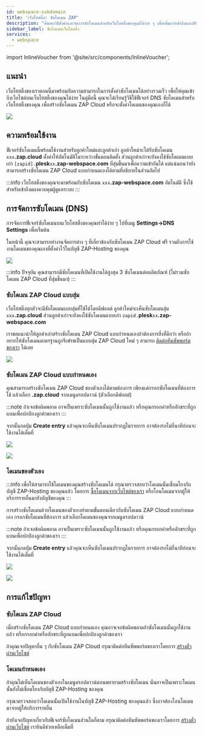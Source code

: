 ```yaml
---
id: webspace-subdomain
title: 'เว็บโฮสติ้ง: ซับโดเมน ZAP'
description: "ค้นพบวิธีตั้งค่าและจัดการซับโดเมนสำหรับเว็บโฮสติ้งของคุณได้ง่าย ๆ เพื่อเพิ่มการเข้าถึงและปรับแต่งเว็บไซต์ → เรียนรู้เพิ่มเติมตอนนี้"
sidebar_label: ซับโดเมนเว็บโฮสติ้ง
services:
  - webspace
---
```


import InlineVoucher from '@site/src/components/InlineVoucher';

## แนะนำ

เว็บโฮสติ้งของเราตอนนี้มาพร้อมกับความสามารถในการตั้งค่าซับโดเมนได้อย่างรวดเร็ว เพื่อให้คุณเข้าถึงเว็บไซต์บนเว็บโฮสติ้งของคุณได้ง่าย ในคู่มือนี้ คุณจะได้เรียนรู้วิธีใช้ฟีเจอร์ DNS ซับโดเมนสำหรับเว็บโฮสติ้งของคุณ เพื่อสร้างซับโดเมน ZAP Cloud หรือจะตั้งค่าโดเมนของคุณเองก็ได้

![](https://screensaver01.zap-hosting.com/index.php/s/RJTfQf9ARDkC3r4/preview)

<InlineVoucher />

## ความพร้อมใช้งาน

ฟีเจอร์ซับโดเมนนี้พร้อมใช้งานสำหรับลูกค้าใหม่และลูกค้าเก่า ลูกค้าใหม่จะได้รับซับโดเมน `xxx`**.zap.cloud** ตั้งค่าให้อัตโนมัติในระหว่างขั้นตอนติดตั้ง ส่วนลูกค้าเก่าจะยังคงใช้ซับโดเมนแบบเก่า `[zapid].`**plesk**`xx`**.zap-webspace.com** ที่สุ่มขึ้นมาเพื่อความเข้ากันได้ แต่แน่นอนว่ายังสามารถสร้างซับโดเมน ZAP Cloud แบบกำหนดเองได้ตามที่อธิบายในส่วนถัดไป

:::info
เว็บโฮสติ้งของคุณจะมาพร้อมกับซับโดเมน `xxx`**.zap-webspace.com** อัตโนมัติ ซึ่งใช้สำหรับเข้าถึงแผงควบคุมผู้ดูแลระบบ
:::

## การจัดการซับโดเมน (DNS)

การจัดการฟีเจอร์ซับโดเมนบนเว็บโฮสติ้งของคุณทำได้ง่าย ๆ ไปที่เมนู **Settings->DNS Settings** เพื่อเริ่มต้น

ในหน้านี้ คุณจะสามารถทำงานจัดการต่าง ๆ ที่เกี่ยวข้องกับซับโดเมน ZAP Cloud ฟรี รวมถึงการใช้งานโดเมนของคุณเองที่ตั้งค่าไว้ในบัญชี ZAP-Hosting ของคุณ

![](https://screensaver01.zap-hosting.com/index.php/s/QZ4aJJLkKz59g9w/preview)

:::info
ปัจจุบัน คุณสามารถมีซับโดเมนที่เปิดใช้งานได้สูงสุด 3 ซับโดเมนต่อผลิตภัณฑ์ (ไม่รวมซับโดเมน ZAP Cloud ที่สุ่มขึ้นมา)
:::

### ซับโดเมน ZAP Cloud แบบสุ่ม

เว็บโฮสติ้งทุกตัวจะมีซับโดเมนแบบสุ่มที่ใช้ได้โดยดีฟอลต์ ลูกค้าใหม่จะเห็นซับโดเมนสุ่ม `xxx`**.zap.cloud** ส่วนลูกค้าเก่าจะยังคงใช้ซับโดเมนแบบเก่า `zapid.`**plesk**`xx`**.zap-webspace.com**

เราขอแนะนำให้ลูกค้าเก่าสร้างซับโดเมน ZAP Cloud แบบกำหนดเองถ้าต้องการสิ่งที่ดีกว่า หรือถ้าอยากให้ซับโดเมนมาตรฐานถูกรีเฟรชเป็นแบบสุ่ม ZAP Cloud ใหม่ ๆ สามารถ [ติดต่อทีมซัพพอร์ตของเรา](https://zap-hosting.com/en/customer/support/) ได้เลย

![](https://screensaver01.zap-hosting.com/index.php/s/XbrGeT5mH98tPEj/preview)

### ซับโดเมน ZAP Cloud แบบกำหนดเอง

คุณสามารถสร้างซับโดเมน ZAP Cloud ของตัวเองได้ตามต้องการ เพียงแค่กรอกซับโดเมนที่ต้องการใช้ แล้วเลือก **.zap.cloud** จากเมนูดรอปดาวน์ (ตัวเลือกดีฟอลต์)

:::note
ถ้าเจอข้อผิดพลาด อาจเป็นเพราะซับโดเมนนั้นถูกใช้งานแล้ว หรือคุณกรอกคำหรืออักขระที่ถูกแบนเพื่อปกป้องลูกค้าของเรา
:::

จากนั้นกดปุ่ม **Create entry** แล้วคุณจะเห็นซับโดเมนปรากฏในรายการ อาจต้องรอไม่กี่นาทีก่อนจะใช้งานได้เต็มที่

![](https://screensaver01.zap-hosting.com/index.php/s/odqKSyzXRLi5zRx/preview)

![](https://screensaver01.zap-hosting.com/index.php/s/yWmt4j3nWEgbN6K/preview)

### โดเมนของตัวเอง

:::info
เพื่อให้สามารถใช้โดเมนของคุณสร้างซับโดเมนได้ กรุณาตรวจสอบว่าโดเมนนั้นเชื่อมโยงกับบัญชี ZAP-Hosting ของคุณแล้ว โดยการ [ซื้อโดเมนจากเว็บไซต์ของเรา](https://zap-hosting.com/en/shop/product/domain/) หรือโอนโดเมนจากผู้ให้บริการรายอื่นมายังบัญชีของคุณ
:::

การสร้างซับโดเมนด้วยโดเมนของตัวเองทำตามขั้นตอนเดียวกับซับโดเมน ZAP Cloud แบบกำหนดเอง กรอกซับโดเมนที่ต้องการ แล้วเลือกโดเมนของคุณจากเมนูดรอปดาวน์

:::note
ถ้าเจอข้อผิดพลาด อาจเป็นเพราะซับโดเมนนั้นถูกใช้งานแล้ว หรือคุณกรอกคำหรืออักขระที่ถูกแบนเพื่อปกป้องลูกค้าของเรา
:::

จากนั้นกดปุ่ม **Create entry** แล้วคุณจะเห็นซับโดเมนปรากฏในรายการ อาจต้องรอไม่กี่นาทีก่อนจะใช้งานได้เต็มที่

![](https://screensaver01.zap-hosting.com/index.php/s/Xoe8c4T9TNpby27/preview)

![](https://screensaver01.zap-hosting.com/index.php/s/AX9yFSb3nRNoKiF/preview)

## การแก้ไขปัญหา

### ซับโดเมน ZAP Cloud

เมื่อสร้างซับโดเมน ZAP Cloud แบบกำหนดเอง คุณอาจเจอข้อผิดพลาดถ้าซับโดเมนนั้นถูกใช้งานแล้ว หรือกรอกคำหรืออักขระที่ถูกแบนเพื่อปกป้องลูกค้าของเรา

ถ้าคุณเจอปัญหาอื่น ๆ กับซับโดเมน ZAP Cloud กรุณาติดต่อทีมซัพพอร์ตของเราโดยการ [สร้างตั๋วผ่านเว็บไซต์](https://zap-hosting.com/en/customer/support/)

### โดเมนกำหนดเอง

ถ้าคุณไม่เห็นโดเมนของตัวเองในเมนูดรอปดาวน์ตอนพยายามสร้างซับโดเมน นั่นอาจเป็นเพราะโดเมนนั้นยังไม่เชื่อมโยงกับบัญชี ZAP-Hosting ของคุณ

กรุณาตรวจสอบว่าโดเมนนั้นเปิดใช้งานในบัญชี ZAP-Hosting ของคุณแล้ว ซึ่งอาจต้องโอนโดเมนมาจากผู้ให้บริการรายอื่น

ถ้ายังเจอปัญหาเกี่ยวกับฟีเจอร์ซับโดเมนส่วนใดก็ตาม กรุณาติดต่อทีมซัพพอร์ตของเราโดยการ [สร้างตั๋วผ่านเว็บไซต์](https://zap-hosting.com/en/customer/support/) เรายินดีช่วยเหลือเต็มที่

<InlineVoucher />